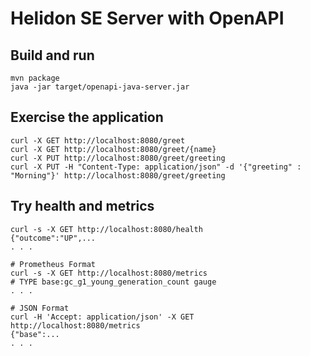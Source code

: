 # Helidon SE Server with OpenAPI

## Build and run

```shell
mvn package
java -jar target/openapi-java-server.jar
```

## Exercise the application

```
curl -X GET http://localhost:8080/greet
curl -X GET http://localhost:8080/greet/{name}
curl -X PUT http://localhost:8080/greet/greeting
curl -X PUT -H "Content-Type: application/json" -d '{"greeting" : "Morning"}' http://localhost:8080/greet/greeting
```

## Try health and metrics

```
curl -s -X GET http://localhost:8080/health
{"outcome":"UP",...
. . .

# Prometheus Format
curl -s -X GET http://localhost:8080/metrics
# TYPE base:gc_g1_young_generation_count gauge
. . .

# JSON Format
curl -H 'Accept: application/json' -X GET http://localhost:8080/metrics
{"base":...
. . .
```